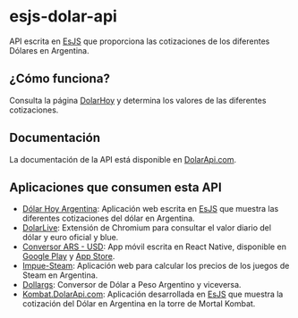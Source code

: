 # esjs-dolar-api

API escrita en [EsJS](https://es.js.org) que proporciona las cotizaciones de los diferentes Dólares en Argentina.

## ¿Cómo funciona?

Consulta la página [DolarHoy](https://dolarhoy.com/) y determina los valores de las diferentes cotizaciones. 

## Documentación

La documentación de la API está disponible en [DolarApi.com](https://dolarapi.com).

## Aplicaciones que consumen esta API

- [Dólar Hoy Argentina](https://app.dolarapi.com/): Aplicación web escrita en [EsJS](https://es.js.org/) que muestra las diferentes cotizaciones del dólar en Argentina.
- [DolarLive](https://chrome.google.com/webstore/detail/dolarlive-cotizaci%C3%B3n-de-d/bkmobaaidlobcdldaegkbhhimicbdpcg?hl=es): Extensión de Chromium para consultar el valor diario del dólar y euro oficial y blue.
- [Conversor ARS - USD](https://play.google.com/store/apps/details?id=com.ezebeck.arsusd&pli=1): App móvil escrita en React Native, disponible en [Google Play](https://play.google.com/store/apps/details?id=com.ezebeck.arsusd&pli=1) y [App Store](https://apps.apple.com/us/app/argentine-peso-to-dollar-rates/id6450311058).
- [Impue-Steam](https://impue-steam.netlify.app/): Aplicación web para calcular los precios de los juegos de Steam en Argentina.
- [Dollargs](https://jesparzarom.github.io/dollargs/): Conversor de Dólar a Peso Argentino y viceversa.
- [Kombat.DolarApi.com](https://kombat.dolarapi.com): Aplicación desarrollada en [EsJS](https://es.js.org?ref=dolarapi.com) que muestra la cotización del Dólar en Argentina en la torre de Mortal Kombat.

